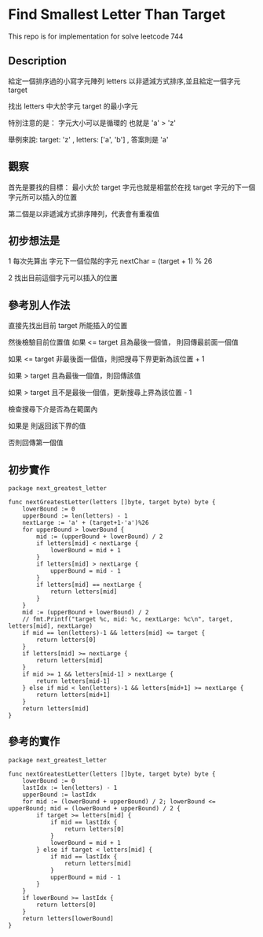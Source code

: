 # Find Smallest Letter Than Target

This repo is for implementation for solve  leetcode 744

## Description

給定一個排序過的小寫字元陣列 letters 以非遞減方式排序,並且給定一個字元 target

找出 letters 中大於字元 target 的最小字元 

特別注意的是： 字元大小可以是循環的 也就是 'a' > 'z'

舉例來說: target: 'z' , letters: ['a', 'b'] , 答案則是 'a'

## 觀察

首先是要找的目標： 最小大於 target 字元也就是相當於在找 target 字元的下一個字元所可以插入的位置

第二個是以非遞減方式排序陣列，代表會有重複值

## 初步想法是

1 每次先算出 字元下一個位階的字元 nextChar = (target + 1) % 26

2 找出目前這個字元可以插入的位置

## 參考別人作法

直接先找出目前 target 所能插入的位置

然後檢驗目前位置值 如果 <= target 且為最後一個值， 則回傳最前面一個值

如果 <= target 非最後面一個值，則把搜尋下界更新為該位置 + 1

如果 > target 且為最後一個值，則回傳該值

如果 > target 且不是最後一個值，更新搜尋上界為該位置 - 1

檢查搜尋下介是否為在範圍內 

如果是 則返回該下界的值

否則回傳第一個值


## 初步實作

```golang
package next_greatest_letter

func nextGreatestLetter(letters []byte, target byte) byte {
	lowerBound := 0
	upperBound := len(letters) - 1
	nextLarge := 'a' + (target+1-'a')%26
	for upperBound > lowerBound {
		mid := (upperBound + lowerBound) / 2
		if letters[mid] < nextLarge {
			lowerBound = mid + 1
		}
		if letters[mid] > nextLarge {
			upperBound = mid - 1
		}
		if letters[mid] == nextLarge {
			return letters[mid]
		}
	}
	mid := (upperBound + lowerBound) / 2
	// fmt.Printf("target %c, mid: %c, nextLarge: %c\n", target, letters[mid], nextLarge)
	if mid == len(letters)-1 && letters[mid] <= target {
		return letters[0]
	}
	if letters[mid] >= nextLarge {
		return letters[mid]
	}
	if mid >= 1 && letters[mid-1] > nextLarge {
		return letters[mid-1]
	} else if mid < len(letters)-1 && letters[mid+1] >= nextLarge {
		return letters[mid+1]
	}
	return letters[mid]
}
```

## 參考的實作

```golang
package next_greatest_letter

func nextGreatestLetter(letters []byte, target byte) byte {
	lowerBound := 0
	lastIdx := len(letters) - 1
	upperBound := lastIdx
	for mid := (lowerBound + upperBound) / 2; lowerBound <= upperBound; mid = (lowerBound + upperBound) / 2 {
		if target >= letters[mid] {
			if mid == lastIdx {
				return letters[0]
			}
			lowerBound = mid + 1
		} else if target < letters[mid] {
			if mid == lastIdx {
				return letters[mid]
			}
			upperBound = mid - 1
		}
	}
	if lowerBound >= lastIdx {
		return letters[0]
	}
	return letters[lowerBound]
}

```